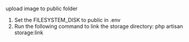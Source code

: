 upload image to public folder

1. Set the FILESYSTEM_DISK to public in .env
2. Run the following command to link the storage directory: php artisan storage:link